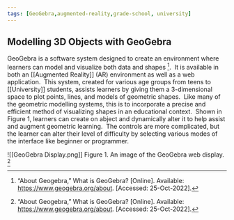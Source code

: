 ```yaml
---
tags: [GeoGebra,augmented-reality,grade-school, university]
---
```


## Modelling 3D Objects with GeoGebra

GeoGebra is a software system designed to create an environment where learners can model and visualize both data and shapes [^1].  It is available in both an [[Augmented Reality]] (AR) environment as well as a web application.  This system, created for various age groups from teens to [[University]] students, assists learners by giving them a 3-dimensional space to plot points, lines, and models of geometric shapes.  Like many of the geometric modelling systems, this is to incorporate a precise and efficient method of visualizing shapes in an educational context.  Shown in Figure 1, learners can create on abject and dynamically alter it to help assist and augment geometric learning.  The controls are more complicated, but the learner can alter their level of difficulty by selecting various modes of the interface like beginner or programmer. 

![[GeoGebra Display.png]]
Figure 1. An image of the GeoGebra web display. [^1]

[^1]: “About Geogebra,” What is GeoGebra? [Online]. Available: https://www.geogebra.org/about. [Accessed: 25-Oct-2022].